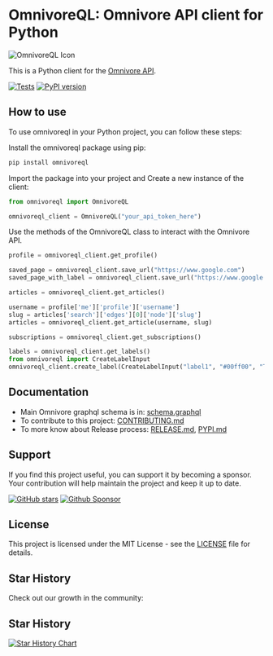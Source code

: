 # OmnivoreQL: Omnivore API client for Python

![OmnivoreQL Icon](https://github.com/yazdipour/OmnivoreQL/assets/8194807/d51d462d-4f5a-4031-980e-1faa5ca3f6e0)

This is a Python client for the [Omnivore API](https://omnivore.app).


[![Tests](https://github.com/yazdipour/OmnivoreQL/actions/workflows/test.yml/badge.svg)](https://github.com/yazdipour/OmnivoreQL/actions/workflows/test.yml)
[![PyPI version](https://badge.fury.io/py/omnivoreql.svg)](https://pypi.org/project/omnivoreql/)

## How to use

To use omnivoreql in your Python project, you can follow these steps:

Install the omnivoreql package using pip:

```bash
pip install omnivoreql
```

Import the package into your project and Create a new instance of the client:

```python
from omnivoreql import OmnivoreQL

omnivoreql_client = OmnivoreQL("your_api_token_here")
```

Use the methods of the OmnivoreQL class to interact with the Omnivore API. 

```python
profile = omnivoreql_client.get_profile()

saved_page = omnivoreql_client.save_url("https://www.google.com")
saved_page_with_label = omnivoreql_client.save_url("https://www.google.com", ["label1", "label2"])

articles = omnivoreql_client.get_articles()

username = profile['me']['profile']['username']
slug = articles['search']['edges'][0]['node']['slug']
articles = omnivoreql_client.get_article(username, slug)

subscriptions = omnivoreql_client.get_subscriptions()

labels = omnivoreql_client.get_labels()
from omnivoreql import CreateLabelInput
omnivoreql_client.create_label(CreateLabelInput("label1", "#00ff00", "This is label description"))
```

## Documentation

* Main Omnivore graphql schema is in: [schema.graphql](https://github.com/omnivore-app/omnivore/blob/main/packages/api/src/schema.ts)
* To contribute to this project: [CONTRIBUTING.md](docs/CONTRIBUTING.md)
* To more know about Release process: [RELEASE.md](docs/RELEASE.md), [PYPI.md](docs/PYPI.md)

## Support

If you find this project useful, you can support it by becoming a sponsor. Your contribution will help maintain the project and keep it up to date.

[![GitHub stars](https://img.shields.io/github/stars/yazdipour/omnivoreql.svg?style=social&label=Star)](https://github.com/yazdipour/omnivoreql/stargazers)
[![Github Sponsor](https://img.shields.io/static/v1?label=Sponsor&message=%E2%9D%A4&logo=GitHub&color=%23fe8e86)](https://github.com/sponsors/yazdipour)

## License

This project is licensed under the MIT License - see the [LICENSE](LICENSE) file for details.

## Star History
Check out our growth in the community:

## Star History

[![Star History Chart](https://api.star-history.com/svg?repos=yazdipour/OmnivoreQL&type=Date)](https://star-history.com/#yazdipour/OmnivoreQL&Date)
